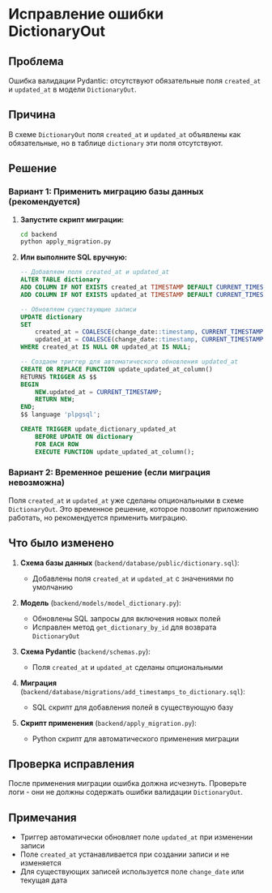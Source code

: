 # Исправление ошибки DictionaryOut

## Проблема
Ошибка валидации Pydantic: отсутствуют обязательные поля `created_at` и `updated_at` в модели `DictionaryOut`.

## Причина
В схеме `DictionaryOut` поля `created_at` и `updated_at` объявлены как обязательные, но в таблице `dictionary` эти поля отсутствуют.

## Решение

### Вариант 1: Применить миграцию базы данных (рекомендуется)

1. **Запустите скрипт миграции:**
   ```bash
   cd backend
   python apply_migration.py
   ```

2. **Или выполните SQL вручную:**
   ```sql
   -- Добавляем поля created_at и updated_at
   ALTER TABLE dictionary 
   ADD COLUMN IF NOT EXISTS created_at TIMESTAMP DEFAULT CURRENT_TIMESTAMP,
   ADD COLUMN IF NOT EXISTS updated_at TIMESTAMP DEFAULT CURRENT_TIMESTAMP;

   -- Обновляем существующие записи
   UPDATE dictionary 
   SET 
       created_at = COALESCE(change_date::timestamp, CURRENT_TIMESTAMP),
       updated_at = COALESCE(change_date::timestamp, CURRENT_TIMESTAMP)
   WHERE created_at IS NULL OR updated_at IS NULL;

   -- Создаем триггер для автоматического обновления updated_at
   CREATE OR REPLACE FUNCTION update_updated_at_column()
   RETURNS TRIGGER AS $$
   BEGIN
       NEW.updated_at = CURRENT_TIMESTAMP;
       RETURN NEW;
   END;
   $$ language 'plpgsql';

   CREATE TRIGGER update_dictionary_updated_at 
       BEFORE UPDATE ON dictionary 
       FOR EACH ROW 
       EXECUTE FUNCTION update_updated_at_column();
   ```

### Вариант 2: Временное решение (если миграция невозможна)

Поля `created_at` и `updated_at` уже сделаны опциональными в схеме `DictionaryOut`. Это временное решение, которое позволит приложению работать, но рекомендуется применить миграцию.

## Что было изменено

1. **Схема базы данных** (`backend/database/public/dictionary.sql`):
   - Добавлены поля `created_at` и `updated_at` с значениями по умолчанию

2. **Модель** (`backend/models/model_dictionary.py`):
   - Обновлены SQL запросы для включения новых полей
   - Исправлен метод `get_dictionary_by_id` для возврата `DictionaryOut`

3. **Схема Pydantic** (`backend/schemas.py`):
   - Поля `created_at` и `updated_at` сделаны опциональными

4. **Миграция** (`backend/database/migrations/add_timestamps_to_dictionary.sql`):
   - SQL скрипт для добавления полей в существующую базу

5. **Скрипт применения** (`backend/apply_migration.py`):
   - Python скрипт для автоматического применения миграции

## Проверка исправления

После применения миграции ошибка должна исчезнуть. Проверьте логи - они не должны содержать ошибки валидации `DictionaryOut`.

## Примечания

- Триггер автоматически обновляет поле `updated_at` при изменении записи
- Поле `created_at` устанавливается при создании записи и не изменяется
- Для существующих записей используется поле `change_date` или текущая дата
